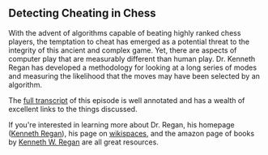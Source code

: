 ## Detecting Cheating in Chess

With the advent of algorithms capable of beating highly ranked chess players, the temptation to cheat has emerged as a potential threat to the integrity of this ancient and complex game.  Yet, there are aspects of computer play that are measurably different than human play.  Dr. Kenneth Regan has developed a methodology
for looking at a long series of modes and measuring the likelihood that the moves may have been selected by an algorithm.

The  <a href="http://dataskeptic.com/trans/ep55_detecting-cheating-in-chess.php">full transcript</a> 
of this episode is well annotated and has a wealth of excellent links to the things discussed.

If you're interested in learning more about Dr. Regan, his homepage (<a href="http://www.cse.buffalo.edu/~regan/">Kenneth Regan</a>), his page on <a href="https://chessprogramming.wikispaces.com/Kenneth+Wingate+Regan">wikispaces</a>, and the amazon page of books by  <a href="http://www.amazon.com/Kenneth-W.-Regan/e/B00J3G6JT8/ref=sr_ntt_srch_lnk_1?qid=1432233233&sr=1-1">Kenneth W. Regan</a>
are all great resources.


